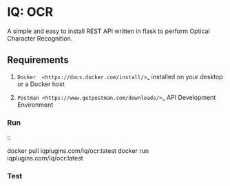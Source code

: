 # IQ: OCR
A simple and easy to install REST API written in flask to perform Optical Character Recognition.

## Requirements
1. `Docker 
<https://docs.docker.com/install/>`_ installed on your desktop or a Docker host

2. `Postman
<https://www.getpostman.com/downloads/>`_ API Development Environment

### Run
::

  docker pull iqplugins.com/iq/ocr:latest
  docker run iqplugins.com/iq/ocr:latest

### Test


